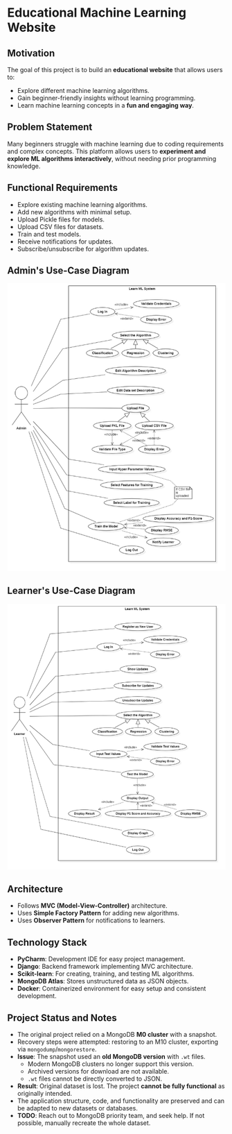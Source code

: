 # Educational Machine Learning Website

## Motivation

The goal of this project is to build an **educational website** that allows users to:

- Explore different machine learning algorithms.
- Gain beginner-friendly insights without learning programming.
- Learn machine learning concepts in a **fun and engaging way**.

## Problem Statement

Many beginners struggle with machine learning due to coding requirements and complex concepts. This platform allows users to **experiment and explore ML algorithms interactively**, without needing prior programming knowledge.

## Functional Requirements

- Explore existing machine learning algorithms.
- Add new algorithms with minimal setup.
- Upload Pickle files for models.
- Upload CSV files for datasets.
- Train and test models.
- Receive notifications for updates.
- Subscribe/unsubscribe for algorithm updates.

## Admin's Use-Case Diagram

![Admin Use-Case](https://github.com/waliamehak/LearnML/blob/main/Diagrams/Use%20Cases/Use%20Case%20(Admin).jpg)  

## Learner's Use-Case Diagram

![Learner Use-Case](https://github.com/waliamehak/LearnML/blob/main/Diagrams/Use%20Cases/Use%20Case%20(Learner).jpg)

## Architecture

- Follows **MVC (Model-View-Controller)** architecture.
- Uses **Simple Factory Pattern** for adding new algorithms.
- Uses **Observer Pattern** for notifications to learners.

## Technology Stack

- **PyCharm**: Development IDE for easy project management.
- **Django**: Backend framework implementing MVC architecture.
- **Scikit-learn**: For creating, training, and testing ML algorithms.
- **MongoDB Atlas**: Stores unstructured data as JSON objects.
- **Docker**: Containerized environment for easy setup and consistent development.

## Project Status and Notes

- The original project relied on a MongoDB **M0 cluster** with a snapshot.  
- Recovery steps were attempted: restoring to an M10 cluster, exporting via `mongodump`/`mongorestore`.  
- **Issue**: The snapshot used an **old MongoDB version** with `.wt` files.  
  - Modern MongoDB clusters no longer support this version.  
  - Archived versions for download are not available.  
  - `.wt` files cannot be directly converted to JSON.  
- **Result**: Original dataset is lost. The project **cannot be fully functional** as originally intended.  
- The application structure, code, and functionality are preserved and can be adapted to new datasets or databases.
- **TODO**: Reach out to MongoDB priority team, and seek help. If not possible, manually recreate the whole dataset.

